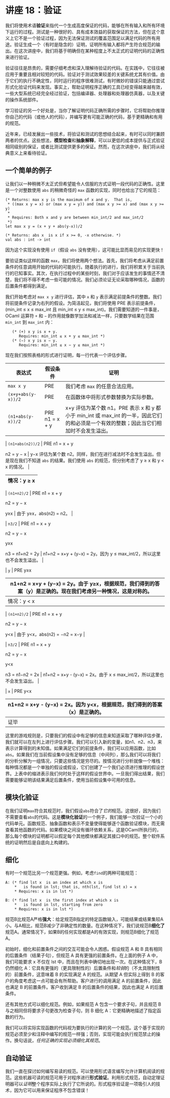 # 讲座 18：验证

我们将使用术语**验证**来指代一个生成高度保证的代码，能够在所有输入和所有环境下运行的过程。测试是一种很好的、具有成本效益的获取保证的方法，但在这个意义上它不是一个验证过程，因为无法保证测试的覆盖范围足以满足代码的所有用途。验证生成一个（有时是隐含的）证明，证明所有输入都将产生符合规范的输出。在这次讲座中，我们将基于明确但在某种程度上不太正式的证明代码的正确性来进行验证。

验证往往是昂贵的，需要仔细考虑和深入理解待验证的代码。在实践中，它往往被应用于重要且相对较短的代码。验证对于测试效果较差的关键系统尤其有价值。由于它们的执行不确定性，同时运行的程序很难测试，有时微妙的错误只能通过尝试形式化验证代码来发现。事实上，帮助证明程序正确的工具已经变得越来越有效，一些大型系统已经完全经过验证，包括编译器、处理器和处理器仿真器，以及关键的操作系统部件。

学习验证的另一个好处是，当你了解证明代码正确所需的步骤时，它将帮助你推理你自己的代码（或他人的代码），并编写更有可能正确的代码，基于更精确和有用的规范。

近年来，已经发展出一些技术，将验证和测试的思想结合起来，有时可以同时兼顾两者的优点。这些想法，**模型检查**和**抽象解释**，可以以更低的成本提供与正式验证相同级别的保证，或者比测试提供更多的保证。然而，在这次讲座中，我们将从经典意义上来看待验证。

## 一个简单的例子

让我们以一种稍微不太正式但希望能令人信服的方式证明一段代码的正确性。这里是一个对整数使用 `abs` 的稍微奇怪的 `max` 函数的实现，同时也给出了它的规范：

```
(* Returns: max x y is the maximum of x and y.  That is,
 * ((max x y = x) or (max x y = y)) and (max x y >= x) and (max x y >= y)
 *
 * Requires: Both x and y are between min_int/2 and max_int/2
 *)
let max x y = (x + y + abs(y-x))/2

(* Returns: abs x  is x if x >= 0, -x otherwise. *)
val abs : int -> int

```

因为这个实现没有使用 `if`（假设 `abs` 没有使用），这可能比显而易见的实现更快！

要验证类似这样的函数 `max`，我们将使用两个想法。首先，我们将考虑从满足前置条件的任意调用开始的代码的可能执行。随着执行的进行，我们将积累关于当前执行的已知事实。其次，在执行过程中的某些时刻，我们对于应该发生的事情还不清楚，我们将不得不考虑一些可能的情况。我们必须论证无论采取哪种情况，函数的后置条件都得到满足。

我们开始考虑对 `max x y` 进行评估，其中 `x` 和 `y` 表示满足前提条件的整数。我们将前提条件记录为右列的假设。为简洁起见，我们将使用 PRE 表示前提条件，(min_int ≤ x ≤ max_int 且 min_int ≤ y ≤ max_int)。我们需要知道的一件事是，OCaml 运算符 `+` 和 `−` 的作用就像数学加法和减法一样，只要数学结果在范围 `min_int` 到 `max_int` 内：

```
   (* (+) x y is x + y.
      Requires: min_int ≤ x + y ≤ max_int *)
   (* (−) x y is x − y.
      Requires: min_int ≤ x − y ≤ max_int *)

```

现在我们按照表格的形式进行证明，每一行代表一个评估步骤。

| 表达式 | 假设条件 | 证明 |
| --- | --- | --- |
| `max x y` | PRE | 我们考虑 `max` 的任意合法应用。 |
| `(x+y+abs(y-x))/2` | PRE | 在函数体中将形式参数替换为实际参数。 |
| `(n1+abs(y-x))/2` | PRE n1 = x + y | x+y 评估为某个数 n1。PRE 表示 x 和 y 都小于 min_int 或 max_int 的一半，因此它们的和必须是一个有效的整数；因此当它们相加时不会发生溢出。 |

| `(n1+abs(n2))/2` | PRE n1 = x + y

n2 = y − x | y−x 评估为某个数 n2。同样，我们在进行减法时不会发生溢出。但是现在我们不知道 `abs` 的结果。我们使用 `abs` 的规范，但分别考虑了 y ≥ x 和 y < x 的情况。 |

| 情况：y ≥ x |
| --- |

| `(n1+n2)/2` | PRE n1 = x + y

n2 = y − x

y≥x | 由于 y≥x，abs(n2) = n2。 |

| `n3/2` | PRE n1 = x + y

n2 = y − x

y≥x

n3 = n1+n2 = 2y | n1+n2 = x+y + (y−x) = 2y。因为 y ≤ max_int/2，所以这里也不会发生溢出。 |

| `y` | PRE y≥x

| n1+n2 = x+y + (y−x) = 2y。由于 y≥x，根据规范，我们得到的答案（y）是正确的。现在我们考虑另一种情况，这是对称的。 |
| --- |
| 情况：y < x |

| `(n1+n2)/2` | PRE n1 = x + y

n2 = y − x

y<x | 由于 y<x，abs(n2) = −n2 = x−y |

| `n3/2` | PRE n1 = x + y

n2 = y − x

y<x

n3 = n1−n2 = 2x | n1+n2 = x+y - (y−x) = 2x。由于 x ≤ max_int/2，所以这里也不会发生溢出。 |

| `x` | PRE y<x

| n1+n2 = x+y - (y−x) = 2x。因为 y<x，根据规范，我们得到的答案（x）是正确的。 |
| --- |
| 证毕 |  |

这里的游戏规则是，只要我们的假设中有足够的信息来知道采取了哪种评估步骤，我们就可以在左列上进行评估步骤。我们可以引入新的变量，如n1、n2、n3，来表示计算得到的未知值。如果满足它们的前提条件，我们可以应用函数，比如`abs`。如果我们在当前假设集中没有足够的信息（中间列），那么我们可以将我们的分析分解为一组情况，只要这些情况是穷尽的。按情况进行分析就像一个堆栈：每种情况都是一个单独的假设或假设，它们创建了一个我们必须进行推理的假设世界。上表中的缩进表示我们何时处于这样的假设世界中。一旦我们得出结果，我们需要能够证明该结果满足后置条件，使用当前假设集中可用的信息。

## 模块化验证

在我们证明`max`符合其规范时，我们假设`abs`符合了*它的*规范。这很好，因为我们不需要查看`abs`的代码。这是**模块化验证**的一个例子，我们能够一次验证一个小的代码单元。函数规范、抽象函数和表示不变量使得能够逐个函数验证模块，而无需查看其他函数的代码。如果模块之间没有循环依赖关系，这是OCaml所执行的，那么每个模块的证明都可以假定每个其他模块都满足其接口中的规范。整个软件系统的证明然后是自底向上构建的。

## 细化

有时一个规范比另一个规范更强。例如，考虑`find`的两种可能规范：

```
A: (* find lst x  is an index at which x is
    *   is found in lst; that is, nth(lst, find lst x) = x
    * Requires: x is in lst *)
```

```
B: (* find lst x  is the first index at which x is
    *   is found in lst, starting from zero
    * Requires: x is in lst *)
```

规范B比规范A严格**强大**：给定规范B指定的特定函数输入，可能结果或结果集较A小。与A相比，规范B减少了非确定性的数量。在这种情况下，我们说规范B**细化了**规范A。通常情况下，如果B的任何实现都是A的有效实现，则规范B细化了规范A。

初始时，细化和前置条件之间的交互可能会令人困惑。假设规范 A 和 B 具有相同的后置条件（结果子句），但规范 A 具有更强的前置条件。在上面的例子 A 中，我们可能要求 x 不仅在 lst 中，而且在列表中确切地出现一次。在这种情况下，B 仍然细化 A：它具有更强的（更具限制性的）后置条件和*较弱*的（不太具限制性的）前置条件，这意味着 B 的实现满足 A 的规范。从期望 A 但实际上得到 B 的客户的角度考虑这一点可能会有所帮助。客户进行的调用满足 A 的前置条件，因此也满足 B 的前置条件。客户收到满足 B 的后置条件的结果，因此也满足 A 的后置条件。

还有其他方式可以细化规范。例如，如果规范 A 包含一个要求子句，并且规范 B 与之相同但将要求子句更改为检查子句，则 B 细化 A：它更精确地描述了指定函数的行为。

我们可以将实际实现函数的代码视为要执行的计算的另一个规范。这个基于实现的规范必须至少和注释中编写的规范一样强；否则，实现可能会执行规范禁止的操作。换句话说，*任何正确的实现必须细化其规范*。

## 自动验证

我们一直在探讨如何编写易读的规范。可以使用形式语言编写允许计算机阅读的规范。这些机器可读的规范可用于对程序进行**形式验证**。利用形式规范，自动定理证明器可以*证明*整个程序实际上执行了它所说的。形式程序验证是一项吸引人的技术，因为它可以用来保证程序不包含错误！
